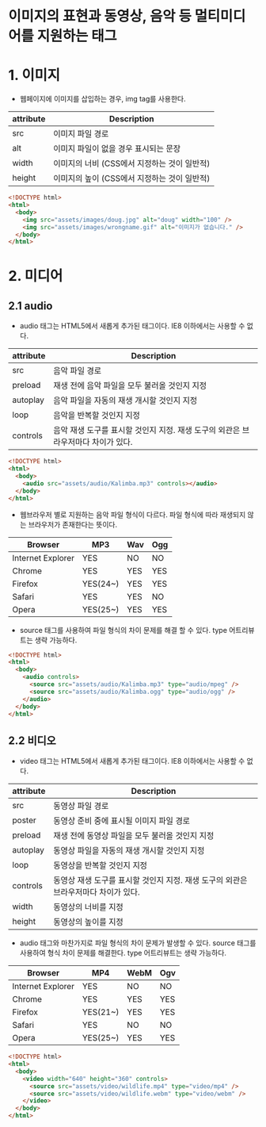 # 이미지의 표현과 동영상, 음악 등 멀티미디어를 지원하는 태그

# **1. 이미지**

- 웹페이지에 이미지를 삽입하는 경우, img tag를 사용한다.

| attribute | Description                                  |
| --------- | -------------------------------------------- |
| src       | 이미지 파일 경로                             |
| alt       | 이미지 파일이 없을 경우 표시되는 문장        |
| width     | 이미지의 너비 (CSS에서 지정하는 것이 일반적) |
| height    | 이미지의 높이 (CSS에서 지정하는 것이 일반적) |

```html
<!DOCTYPE html>
<html>
  <body>
    <img src="assets/images/doug.jpg" alt="doug" width="100" />
    <img src="assets/images/wrongname.gif" alt="이미지가 없습니다." />
  </body>
</html>
```

# **2. 미디어**

## **2.1 audio**

- audio 태그는 HTML5에서 새롭게 추가된 태그이다. IE8 이하에서는 사용할 수 없다.

| attribute | Description                                                                       |
| --------- | --------------------------------------------------------------------------------- |
| src       | 음악 파일 경로                                                                    |
| preload   | 재생 전에 음악 파일을 모두 불러올 것인지 지정                                     |
| autoplay  | 음악 파일을 자동의 재생 개시할 것인지 지정                                        |
| loop      | 음악을 반복할 것인지 지정                                                         |
| controls  | 음악 재생 도구를 표시할 것인지 지정. 재생 도구의 외관은 브라우저마다 차이가 있다. |

```html
<!DOCTYPE html>
<html>
  <body>
    <audio src="assets/audio/Kalimba.mp3" controls></audio>
  </body>
</html>
```

- 웹브라우저 별로 지원하는 음악 파일 형식이 다르다. 파일 형식에 따라 재생되지 않는 브라우저가 존재한다는 뜻이다.

| Browser           | MP3      | Wav | Ogg |
| ----------------- | -------- | --- | --- |
| Internet Explorer | YES      | NO  | NO  |
| Chrome            | YES      | YES | YES |
| Firefox           | YES(24~) | YES | YES |
| Safari            | YES      | YES | NO  |
| Opera             | YES(25~) | YES | YES |

- source 태그를 사용하여 파일 형식의 차이 문제를 해결 할 수 있다. type 어트리뷰트는 생략 가능하다.

```html
<!DOCTYPE html>
<html>
  <body>
    <audio controls>
      <source src="assets/audio/Kalimba.mp3" type="audio/mpeg" />
      <source src="assets/audio/Kalimba.ogg" type="audio/ogg" />
    </audio>
  </body>
</html>
```

## **2.2 비디오**

- video 태그는 HTML5에서 새롭게 추가된 태그이다. IE8 이하에서는 사용할 수 없다.

| attribute | Description                                                                         |
| --------- | ----------------------------------------------------------------------------------- |
| src       | 동영상 파일 경로                                                                    |
| poster    | 동영상 준비 중에 표시될 이미지 파일 경로                                            |
| preload   | 재생 전에 동영상 파일을 모두 불러올 것인지 지정                                     |
| autoplay  | 동영상 파일을 자동의 재생 개시할 것인지 지정                                        |
| loop      | 동영상을 반복할 것인지 지정                                                         |
| controls  | 동영상 재생 도구를 표시할 것인지 지정. 재생 도구의 외관은 브라우저마다 차이가 있다. |
| width     | 동영상의 너비를 지정                                                                |
| height    | 동영상의 높이를 지정                                                                |

- audio 태그와 마찬가지로 파일 형식의 차이 문제가 발생할 수 있다. source 태그를 사용하여 형식 차이 문제를 해결한다. type 어트리뷰트는 생략 가능하다.

| Browser           | MP4      | WebM | Ogv |
| ----------------- | -------- | ---- | --- |
| Internet Explorer | YES      | NO   | NO  |
| Chrome            | YES      | YES  | YES |
| Firefox           | YES(21~) | YES  | YES |
| Safari            | YES      | NO   | NO  |
| Opera             | YES(25~) | YES  | YES |

```html
<!DOCTYPE html>
<html>
  <body>
    <video width="640" height="360" controls>
      <source src="assets/video/wildlife.mp4" type="video/mp4" />
      <source src="assets/video/wildlife.webm" type="video/webm" />
    </video>
  </body>
</html>
```
